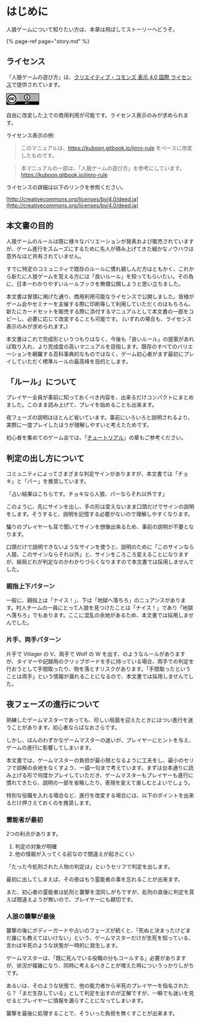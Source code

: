# はじめに

人狼ゲームについて知りたい方は、本章は飛ばしてストーリーへどうぞ。

{% page-ref page="story.md" %}

## ライセンス

「人狼ゲームの遊び方」は、[クリエイティブ・コモンズ 表示 4.0 国際 ライセンス](http://creativecommons.org/licenses/by/4.0/deed.ja)で提供されています。

![&#x30AF;&#x30EA;&#x30A8;&#x30A4;&#x30C6;&#x30A3;&#x30D6;&#x30FB;&#x30B3;&#x30E2;&#x30F3;&#x30BA; &#x8868;&#x793A; 4.0 &#x56FD;&#x969B; &#x30E9;&#x30A4;&#x30BB;&#x30F3;&#x30B9;](.gitbook/assets/cc_by_4.0_88x31.png)

自由に改変した上での商用利用が可能です。ライセンス表示のみが求められます。

ライセンス表示の例:

> このマニュアルは、https://kuboon.gitbook.io/jinro-rule をベースに改変したものです。

> 本マニュアルの一部は、「人狼ゲームの遊び方」を参考にしています。  
> https://kuboon.gitbook.io/jinro-rule

ライセンスの詳細は以下のリンクを参照ください。

[http://creativecommons.org/licenses/by/4.0/deed.ja](http://creativecommons.org/licenses/by/4.0/deed.ja)

## 本文書の目的

人狼ゲームのルールは既に様々なバリエーションが発表および販売されていますが、ゲーム進行をスムーズにするために先人が積み上げてきた細かなノウハウは意外なほど共有されていません。

すでに特定のコミュニティで既存のルールに慣れ親しんだ方はともかく、これから新たに人狼ゲームを覚える方には「良いルール」を知ってもらいたい。その為に、日本一わかりやすいルールブックを無償公開しようと思い立ちました。

本文書は冒頭に掲げた通り、商用利用可能なライセンスで公開しました。皆様がゲーム会やセミナーを主催する際に印刷等して利用していただくのはもちろん、新たにカードセットを販売する際に添付するマニュアルとして本文書の一部をコピーし、必要に応じて改変することも可能です。 \(いずれの場合も、ライセンス表示のみが求められます。\)

本文書はこれで完成形というつもりはなく、今後も「良いルール」の提案があれば取り入れ、より完成度の高いマニュアルを目指します。既存のすべてのバリエーションを網羅する百科事典的なものではなく、ゲーム初心者がまず最初にプレイしていただく標準ルールの最高峰を目的とします。

## 「ルール」について

プレイヤー全員が事前に知っておくべき内容を、出来るだけコンパクトにまとめました。このまま読み上げて、プレイを始めることも出来ます。

夜フェーズの説明はほとんど省いています。事前にいろいろと説明されるより、実際に一度プレイしたほうが理解しやすいと考えたためです。

初心者を集めてのゲーム会では、「[チュートリアル](tutorial.md)」の章もご参考ください。

## 判定の出し方について

コミュニティによってさまざまな判定サインがありますが、本文書では「チョキ」と「パー」を推奨しています。

「占い結果はこちらです。チョキなら人狼、パーならそれ以外です」

このように、先にサインを出し、手の形は変えないまま口頭だけでサインの説明をします。そうすると、説明を記憶する必要がないので理解しやすくなります。

騙りのプレイヤーも耳で聞いてサインを想像出来るため、事前の説明が不要となります。

口頭だけで説明できないようなサインを使うと、説明のために「このサインなら人狼、このサインならそれ以外」と、サインをころころ変えることになりますが、結局どれが判定なのかわかりづらくなりますので本文書では採用しませんでした。

### 親指上下パターン

一般に、親指上は「ナイス！」、下は「地獄へ落ちろ」のニュアンスがあります。村人チームの一員にとって人狼を見つけたことは「ナイス！」であり「地獄へ落ちろ」でもあります。ここに混乱の余地があるため、本文書では採用しませんでした。

### 片手、両手パターン

片手で Villager の V、両手で Wolf の W を出す、のようなルールがありますが、タイマーや記録用のクリップボードを手に持っている場合、両手での判定を行おうとして手間取ったり、物を落とすリスクがあります。「手間取ったということは両手」という情報が漏れることになるので、本文書では採用しませんでした。

## 夜フェーズの進行について

熟練したゲームマスターであっても、珍しい局面を迎えたときにはつい進行を迷うことがあります。初心者ならばなおさらです。

しかし、ほんのわずかなゲームマスターの迷いが、プレイヤーにヒントを与え、ゲームの進行に影響してしまいます。

本文書では、ゲームマスターの負担が最小限となるように工夫をし、最小のセリフで誤解の余地をなくすよう、一語一句まで考えています。まずは台本通りに読み上げる形で何度かプレイしていただき、ゲームマスターもプレイヤーも進行に慣れてきたら、説明の一部を省略したり、表現を変えて楽しむとよいでしょう。

特別な役職を入れる場合など、進行を改変する場合には、以下のポイントを出来るだけ押さえておくのを推奨します。

### 霊能者が最初

2つの利点があります。

1. 判定の対象が明確
2. 他の情報が入ってくる前なので間違えが起きにくい

「たった今処刑された人物の判定は」というセリフで判定を出します。

最初に出してしまえば、その夜はもう霊能者の事を忘れることが出来ます。

また、初心者の霊能者は処刑と襲撃を混同しがちですが、処刑の直後に判定を貰えば間違えようが無いので、プレイヤーにも親切です。

### 人狼の襲撃が最後

襲撃の後にボディーガードや占いのフェーズが続くと、「死ぬと決まったけどまだ誰にも教えてはいけない」という、ゲームマスターだけが生死を知っている、言わば半死のような状態が一時的に発生します。

ゲームマスターは、「既に死んでいる役職の分もコールする」必要がありますが、状況が複雑になり、同時に考えるべきことが増えた時についうっかりしがちです。

あるいは、そのような状態で、他の能力者から半死のプレイヤーを指名されたら？「まだ生存している」として判定を出すのが正解ですが、一瞬でも迷いを見せるとプレイヤーに情報を漏らすことになってしまいます。

襲撃を最後に処理することで、そういった負担を無くすことが出来ます。



